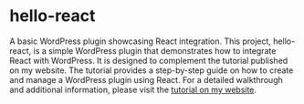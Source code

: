 ﻿# hello-react
A basic WordPress plugin showcasing React integration.
This project, hello-react, is a simple WordPress plugin that demonstrates how to integrate React with WordPress. It is designed to complement the tutorial published on my website. The tutorial provides a step-by-step guide on how to create and manage a WordPress plugin using React.
For a detailed walkthrough and additional information, please visit the [tutorial on my website](https://nikanwp.com/how-to-create-a-wordpress-plugin-with-react).


